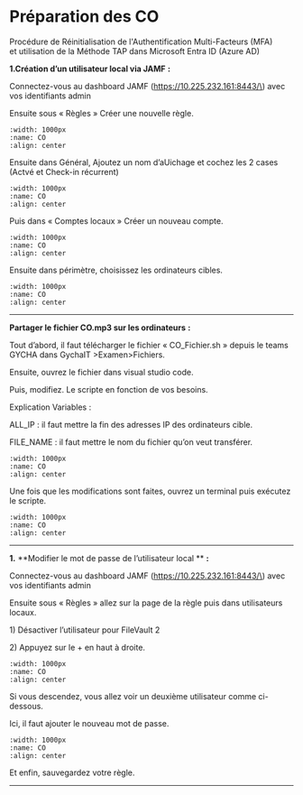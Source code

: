 <!--
Author:		    Mussa AL Hussein
Date:		    10.04.2024
Description:    marche a suivre pour reinstaller les profiles de JAMF
-->

# Préparation des CO 

Procédure de Réinitialisation de l'Authentification Multi-Facteurs (MFA)  
et utilisation de la Méthode TAP dans Microsoft Entra ID (Azure AD)

**1.Création d’un utilisateur local via JAMF** **:**

Connectez-vous au dashboard JAMF \(https://10.225.232.161:8443/\) avec vos identifiants admin 

Ensuite sous « Règles » Créer une nouvelle règle.

```{image} images/CO_01.png
:width: 1000px  
:name: CO
:align: center  
```
Ensuite dans Général, Ajoutez un nom d’aUichage et cochez les 2 cases \(Actvé et Check-in récurrent\) 

```{image} images/CO_02.png
:width: 1000px  
:name: CO
:align: center  
```
Puis dans « Comptes locaux » Créer un nouveau compte.

```{image} images/CO_03.png
:width: 1000px  
:name: CO
:align: center  
```
Ensuite dans périmètre, choisissez les ordinateurs cibles. 

```{image} images/CO_04.png
:width: 1000px  
:name: CO
:align: center  
```
---

**Partager le fichier CO.mp3 sur les ordinateurs** **:** 

Tout d’abord, il faut télécharger le fichier « CO\_Fichier.sh » depuis le teams GYCHA dans GychaIT >Examen>Fichiers. 

Ensuite, ouvrez le fichier dans visual studio code. 

Puis, modifiez. Le scripte en fonction de vos besoins. 

Explication Variables : 

ALL\_IP : il faut mettre la fin des adresses IP des ordinateurs cible. 

FILE\_NAME : il faut mettre le nom du fichier qu’on veut transférer. 

```{image} images/CO_05.png
:width: 1000px  
:name: CO
:align: center  
```
Une fois que les modifications sont faites, ouvrez un terminal puis exécutez le scripte. 

```{image} images/CO_06.png
:width: 1000px  
:name: CO
:align: center  
```


---

**1.** **Modifier le mot de passe de l’utilisateur local ** **:**

Connectez-vous au dashboard JAMF \(https://10.225.232.161:8443/\) avec vos identifiants admin 

Ensuite sous « Règles » allez sur la page de la règle puis dans utilisateurs locaux. 

1\) Désactiver l’utilisateur pour FileVault 2 

2\) Appuyez sur le \+ en haut à droite. 

```{image} images/CO_07.png
:width: 1000px  
:name: CO
:align: center  
```
Si vous descendez, vous allez voir un deuxième utilisateur comme ci-dessous. 

Ici, il faut ajouter le nouveau mot de passe. 

```{image} images/CO_08.png
:width: 1000px  
:name: CO
:align: center  
```

Et enfin, sauvegardez votre règle. 

---

